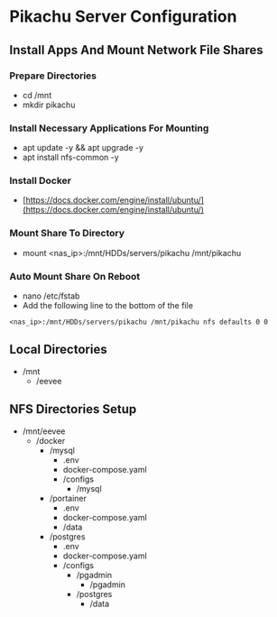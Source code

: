 # Pikachu Server Configuration

## Install Apps And Mount Network File Shares

### Prepare Directories

- cd /mnt
- mkdir pikachu

### Install Necessary Applications For Mounting

- apt update -y && apt upgrade -y
- apt install nfs-common -y

### Install Docker

- [https://docs.docker.com/engine/install/ubuntu/](https://docs.docker.com/engine/install/ubuntu/)

### Mount Share To Directory

- mount <nas_ip>:/mnt/HDDs/servers/pikachu /mnt/pikachu

### Auto Mount Share On Reboot

- nano /etc/fstab
- Add the following line to the bottom of the file

```text
<nas_ip>:/mnt/HDDs/servers/pikachu /mnt/pikachu nfs defaults 0 0
```

## Local Directories

- /mnt
  - /eevee

## NFS Directories Setup

- /mnt/eevee
  - /docker
    - /mysql
      - .env
      - docker-compose.yaml
      - /configs
        - /mysql
    - /portainer
      - .env
      - docker-compose.yaml
      - /data
    - /postgres
      - .env
      - docker-compose.yaml
      - /configs
        - /pgadmin
          - /pgadmin
        - /postgres
          - /data

